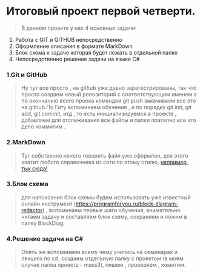 # Итоговый проект первой четверти.
 > В данном проекте у нас 4 основных задачи:

 1. Работа с GIT и GITHUB непосредственно
 2. Оформление описания в формате MarkDown
 3. Блок схема к задаче которая будет лежать в отдельной папке
 4. Непосредственно решение задачи на языке С# 

 ### 1.Git и  GitHub
 > Ну тут все просто , на github уже давно зарегестрированы, так что просто создаем новый репозиторий с соответствующим именем а по окончанию всего проека командой git push закачиваем все это на github.По Гиту вспоминаем обучение , и по порядку git init, git add, git commit, итд , то есть инициализируемся в проекте , добавляем для отслеживания все файлы и папки поэтапно все это дело коммитим .

 ### 2.MarkDown
 >Тут собственно нечего говорить файл уже оформлен, для этого хватит любого справочника из сети по этому стилю, [например, тык сюда!](https://gist.github.com/Jekins/2bf2d0638163f1294637) 

 ### 3.Блок схема
 > для напсисания блок схемы будем использовать уже известный онлайн инструмент (https://programforyou.ru/block-diagram-redactor) , вспоминаем первые шаги обучения, внимательно читаем задачу и составляем блок схему, сохраняем и ложим в папку BlockDiag.
 
 ### 4.Решение задачи на C#
 >Опять же вспоминаем всему чему учились на семинарах и лекциях по с#, создаем отдельную папку с проектом (в моем случае папка проекта - mass3), пишем , проверяем , комитим.
 
